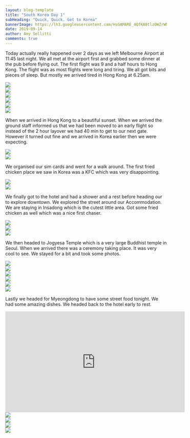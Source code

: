```yaml
---
layout: blog-template
title: "South Korea Day 1"
subHeading: "Quick, Quick. Get to Korea"
bannerImage: https://lh3.googleusercontent.com/HsGAMARE_4QfKA0tlzOWZrWMaEqSS8aGTFRVrtICAE10bZHKvwatV7vuIHNPvZUbmcV885IGIc0KEoZun5kNgYzRE7mhhnIJLfdbBc38KTv80q2uuSYgP257D58tV5z8It8sOBBJX20=w2400
date: 2019-09-14
author: Amy Sellitti
comments: true
---
```


Today actually really happened over 2 days as we left Melbourne Airport at 11:45 last night. We all met at the airport first and grabbed some dinner at the pub before flying out. The first flight was 9 and a half hours to Hong Kong. The flight was as most flights were long and tiring. We all got bits and pieces of sleep. But mostly we arrived tired in Hong Kong at 6.25am. 
<div class="center-image"><img src="https://lh3.googleusercontent.com/oZ9Wd93FUOVOO4wKWR3OZY7cjQNeG2L7dcpESs_sy-O4x8oqZ8IKLPhYaNfCC_caqRLerOIptOl9aK1UCQJ5oOmCZ7qrvEeU9AKjNuljJKPwahyZu_CNop-KeQO0Sq6hYvDZK15unyA=w2400" /></div>
<div class="center-image"><img src="https://lh3.googleusercontent.com/6FZJV_Eyd3VuuAxlXnCksG18mvh_ktq_nTlbWNM4YC7jTy5GNxsZQBrQ8ZinsXo3xne4iAqtSQPhZ73-mxWr-H_jvL1cHk1jdjds-DJAVPTAKbcAzEgfOXfvdVfT_8IYmgOsmMC57uk=w2400" /></div>
<div class="center-image"><img src="https://lh3.googleusercontent.com/5Vy3kCEvTDmGFpvAuGWiPQIvwrkNTvQJX3q8t3sogXfcMsu315-fEPGvX4hHJHRphHLa6I-zcZAJt0UU3VmS9RZPl4PIYucuzpf12MNR-__Hksix8kCPbRyjGsExlVFmS9WHholfjOM=w2400" /></div>
<div class="center-image"><img src="https://lh3.googleusercontent.com/-mTyxzLTcNJnnC8VFHq__xILI-UbleXZnt2QeUEnK6GFFXKArxS9kBGe0ZE1opzdTD5-XmOIv4U79iUoZF71bcUIghnLRlhcqELuM_ZjZ9_o1FQIxazoDRM8vkewIh8Uf2TzqETkBhs=w2400" /></div>
<div class="center-image"><img src="https://lh3.googleusercontent.com/adQEVdZK6IOVa8dsNqM60paZnuLmJCySKkvEMvcHGp9Koxey9tpYmPRxP8UbKiM7wCDPAqKBu6Y9RqfU_vkfqPJ29WFfBG00OOpnKqYPWAqTq-PdipVNyHetN_eTsOzxbI90xnF16k4=w2400" /></div>
<div class="center-image"><img src="https://lh3.googleusercontent.com/Ua2Dh-Z1Z7BigKVGfRAV5yFaKq9eHecAkkTi8QFO4yB-mQLcmm3Nwjoz60lT5wpvDXWfAnX0Yu1ok2Ya1FOZVfRPeARCzNX7h_H3IqY1Hl7xvAjo2p4komtLdkZAfvMBYiHxrlSFOBE=w2400" /></div>

When we arrived in Hong Kong to a beautiful sunset. When we arrived the ground staff informed us that we had been moved to an early flight so instead of the 2 hour layover we had 40 min to get to our next gate. However it turned out fine and we arrived in Korea earlier then we were expecting.

<div class="center-image"><img src="https://lh3.googleusercontent.com/EGE4DkaO_0alDxVcD92EgWaud60Q-9bPKJ8-O6p9vIU-k604_2KnMwDQHeV54f7VYdsD-0yiKO_u9NwloL2qkTzjSBK_4b5WJJLI_oLDCOBExxyOOqPfnoIZesPmvha05QhbIg6Y4pE=w2400" /></div>
<div class="center-image"><img src="https://lh3.googleusercontent.com/iu8j8Ij8B4-OmIkeeysRpO4Pu7s570JIVBvSMi-O4oEHRBEHtIIuO6Lp25o24Mn8kn0XnIdi9xnNryZEC0goX-SSdR1BdKRiHkmxpTrocQF2i6a7TuScbLAOcr15utynCfmHC6TVIHI=w2400" /></div>

We organised our sim cards and went for a walk around. The first fried chicken place we saw in Korea was a KFC which was very disappointing. 
<div class="center-image"><img src="https://lh3.googleusercontent.com/4BzSzANRmAFE47109qE7IG_pGxgOMVU6OMVgRfjnEI1FencxbJe4r9kAOB50zKu_AVtmETw-5nWmAXQlAfG8eCqWNsPyAeswj7gK0K_6wLV06Se4JWpedqt_-nBgrRGv9IbUKpGlPeI=w2400" /></div>
<div class="center-image"><img src="https://lh3.googleusercontent.com/3hkzGpvsu8GeXNYMUr2v5KtGvl7AgYk67Pi8HpfN6UtNzXrqTy55iRdasfwc24ijQ-RNOPlPLUNXgcFbcuAeP7QkWbq1JT-FtacCWPrIHN9jRBGy5_h_8xu7CphafX9bmo747t3V0PQ=w2400" /></div>

We finally got to the hotel and had a shower and a rest before heading our to  explore downtown. We explored the street around our Accommodation. We are staying in Insadong which is the cutest little area. Got some fried chicken as well which was a nice first chaser. 
<div class="center-image"><img src="https://lh3.googleusercontent.com/-ZNQ2jj0BbfvNz-4sb8bhcoczmZ8bYh_UFLOUly0c0gGHqIoOIGCBFM_GOzj8rXWsR8CCn1uB-7zOpvmZYI9siGW9vGymPdBv2b37vtND0VWvD0-P9oFXJjV0-FfE_DmnV_ucDNFz8g=w2400" /></div>
<div class="center-image"><img src="https://lh3.googleusercontent.com/75UDyvkMLJ_cB2awkIgvHSWx3gVZGN23L_lfdseHGEG238irsFSBWc-_iWvmZZrqZjEPb3Wanx5AlqoRrL5_gAud6cdLj9cv_--LyjYg0USQCWXkD9-VuZ64org-NEdayJA2bJftjtU=w2400" /></div>
<div class="center-image"><img src="https://lh3.googleusercontent.com/XXdzoOyTtVP54YodAcAx3Yzh6whbzkqjQkDvGEUv_LSUcbmUPEIuGwnIfWxbK8T3LbclNErtg_X3nXhN9OM8uxp6o77WNv-HEvjSrcIzc3dfYXMm_G0JLotok9Hn-a62h2Xt_5lUKRw=w2400" /></div>

We then headed to Jogyesa Temple which is a very large Buddhist  temple in Seoul. When we arrived there was a ceremony taking place. It was very cool to see. We stayed for a bit and took some photos. 

<div class="center-image"><img src="https://lh3.googleusercontent.com/Xpzz9OWJwgeLpbBNOhsdRBuream5t0zLXpFrhk2d7qTbp0xqJ7qu8CxG_EH9SRAAoBZM2Ie_jfgdi-XqCP4pnOkxUKNAZ5BUj2gf17RaPZb_cVP-MNzkvSGjlLpxxrB5e5mo4gtj2DM=w2400" /></div>
<div class="center-image"><img src="https://lh3.googleusercontent.com/-ItCLqyWsWEb-gZHAlVd62QSOpt92zr877i7z2cFLHVpXNrOHiUoR1FnN8UQBogAps1t_xmPR0SBC6s_Sb1JymPia6p60nipKj49IICIxvMSBMFHEG74hj0MF0DYyfkiScS37So0ORI=w2400" /></div>
<div class="center-image"><img src="https://lh3.googleusercontent.com/mWVwk3Z68tqovNuReT7A5na-dIeJGuyUqDdbSNs5ao3hkdGiHGcGvqidZ59Z1k9QPfngjCAj0tGHWNqvkFLUDP7SzpGqFxieXCiQZkMPFkjkbwy5PZwNVjZZO77zsKNjp0c7EWJc5Jk=w2400" /></div>
<div class="center-image"><img src="https://lh3.googleusercontent.com/lqkzF1n0Yx8cLYkTEoVlDpiHnq5xu-A8aNIwaQhKuEEp9QeAJx0CN3F0qsZ_wP1eI7qx41Ap9LqMfqKQmUAEbd5UfQB92YhHOAGk0arxVO5nckuFTjjn9dXzBXHOmBxlYDxJzJHUo-Y=w2400" /></div>
<div class="center-image"><img src="https://lh3.googleusercontent.com/N_qFnjn1ZauYjm-CFFwNbnbcrnF4H4XH9T4H5p6m-fSFIhehDQ8KT3w_rXx9YVIeLa3_ixlI0Vy83FkewRpUYZl4wdZ8-eDScHpI_E05gHp3Tmr78rT45c533LZ1mFzD80kq5O11rcU=w2400" /></div>
<div class="center-image"><img src="https://lh3.googleusercontent.com/I4Wm6w11ERQTNKYjN9e1CPpWp_P9U0PKOxEQkfiiTIba0Scs7AUWrp9C90N_OjRZ6v2KK6AoXANjprs0mM3cf5q-LY6POVzt2pJu5TkmQCLT2iRk3xwCUFjlZ_3BWMsz-k92mPbTu4s=w2400" /></div>

Lastly we headed for Myeongdong to have some street food tonight. We had some amazing dishes.  We headed back to the hotel early to rest. 

<iframe width="560" height="315" src="https://www.youtube.com/embed/0adkiWRXBjU" frameborder="0" allow="accelerometer; autoplay; encrypted-media; gyroscope; picture-in-picture" allowfullscreen></iframe>
<div class="center-image"><img src="https://lh3.googleusercontent.com/eX3wxQKaQX292s27mcqFc16egq5Q20DXShYpZOGBCs_wK99Kry5UBlA2O9_Pc8UcJViYZl_0G3zsaPRWEXBFNqJ8Nef6OF_Lsxf5F7CcXaS3Y8BXZ7JfuTYvj4CI280RiUU-fHzlJVA=w2400" /></div>
<div class="center-image"><img src="https://lh3.googleusercontent.com/GPB0RLDVz4xrJFoCBZPxe82mqMtfMxe2Q7pwabK5e6M5UTDfLUT7GmFYQmFY_rgHhUiErJjV1dtPReES2Hj-eqp25wDnrovMXNyHSjGpXo5pK2l7wFsOqp9kdedl7aoHnvoh1Uokn14=w2400" /></div>
<div class="center-image"><img src="https://lh3.googleusercontent.com/Vs1l81FG6vrDe2R55KsGXWMnm78idNGX71p5_4Ih3GsVh1Zn9uX6YiYlg8SsiCXJblMOWdNJjLserYyJ5qiokf_vJ4Tt7aDsXjyD-4b7k3XrqdW9BzUXLuPHpBM9xpNcVHwYuPcRlsY=w2400" /></div>
<div class="center-image"><img src="https://lh3.googleusercontent.com/87ssK8gF9azQ_0Ab3RgxtAw0ltAz3Tib3C9vs-w5C1S636cO266VtgjC4zYzDIqQYbqkGE98zSGX58wN64n4VKajVlfuawSCoc-rIBMyyl4BstRtYOk4RNPX7scmyyGhYzigR-uKNrE=w2400" /></div>

